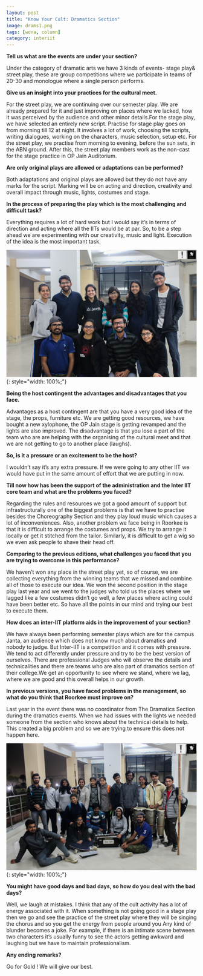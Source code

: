 ```yaml
---
layout: post
title: "Know Your Cult: Dramatics Section"
image: drams1.png
tags: [wona, column]
category: interiit
---
```


**Tell us what are the events are under your section?**

Under the category of dramatic arts we have 3 kinds of events- stage play& street play, these are group competitions where we participate in teams of 20-30 and monologue where a single person performs.


**Give us an insight into your practices for the cultural meet.**

For the street play, we are continuing over our semester play. We are already prepared for it and just improving on places where we lacked, how it was perceived by the audience and other minor details.For the stage play, we have selected an entirely new script. Practise for stage play goes on from morning till 12 at night. It involves a lot of work, choosing the scripts, writing dialogues, working on the characters, music selection, setup etc. For the street play, we practise from morning to evening, before the sun sets, in the ABN ground. After this, the street play members work as the non-cast for the stage practice in OP Jain Auditorium.


**Are only original plays are allowed or adaptations can be performed?**

Both adaptations and original plays are allowed but they do not have any marks for the script. Marking will be on acting and direction, creativity and overall impact through music, lights, costumes and stage.


**In the process of preparing the play which is the most challenging and difficult task?**

Everything requires a lot of hard work but I would say it’s in terms of direction and acting where all the IITs would be at par. So, to be a step ahead we are experimenting with our creativity, music and light. Execution of the idea is the most important task.

![The team](/images/posts/drams2.png){: style="width: 100%;"}

**Being the host contingent the advantages and disadvantages that you face.**

Advantages as a host contingent are that you have a very good idea of the stage, the props, furniture etc. We are getting good resources, we have bought a new xylophone, the OP Jain stage is getting revamped and the lights are also improved. The disadvantage is that you lose a part of the team who are are helping with the organising of the cultural meet and that we are not getting to go to another place (laughs).


**So, is it a pressure or an excitement to be the host?**

I wouldn’t say it’s any extra pressure. If we were going to any other IIT we would have put in the same amount of effort that we are putting in now.


**Till now how has been the support of the administration and the Inter IIT core team and what are the problems you faced?**

Regarding the rules and resources we got a good amount of support but infrastructurally one of the biggest problems is that we have to practise besides the Choreography Section and they play loud music which causes a lot of inconveniences. Also, another problem we face being in Roorkee is that it is difficult to arrange the costumes and props. We try to arrange it locally or get it stitched from the tailor. Similarly, it is difficult to get a wig so we even ask people to shave their head off. 


**Comparing to the previous editions, what challenges you faced that you are trying to overcome in this performance?**

We haven’t won any place in the street play yet, so of course, we are collecting everything from the winning teams that we missed and combine all of those to execute our idea.
We won the second position in the stage play last year and we went to the judges who told us the places where we lagged like a few costumes didn’t go well, a few places where acting could have been better etc. So have all the points in our mind and trying our best to execute them.


**How does an inter-IIT platform aids in the improvement of your section?**

We have always been performing semester plays which are for the campus Janta, an audience which does not know much about dramatics and nobody to judge.  But Inter-IIT is a competition and it comes with pressure. We tend to act differently under pressure and try to be the best version of ourselves. There are professional Judges who will observe the details and technicalities and there are teams who are also part of dramatics section of their college.We get an opportunity to see where we stand, where we lag, where we are good and this overall helps in our growth.


**In previous versions, you have faced problems in the management, so what do you think that Roorkee must improve on?**

Last year in the event there was no coordinator from The Dramatics Section during the dramatics events. When we had issues with the lights we needed someone from the section who knows about the technical details to help. This created a big problem and so we are trying to ensure this does not happen here. 

![The team fun](/images/posts/drams3.png){: style="width: 100%;"}

**You might have good days and bad days, so how do you deal with the bad days?**

Well, we laugh at mistakes. I think that any of the cult activity has a lot of energy associated with it. When something is not going good in a stage play then we go and see the practice of the street play where they will be singing the chorus and so you get the energy from people around you Any kind of blunder becomes a joke. For example, if there is an intimate scene between two characters it’s usually funny to see the actors getting awkward and laughing but we have to maintain professionalism.


**Any ending remarks?**

Go for Gold ! We will give our best.
